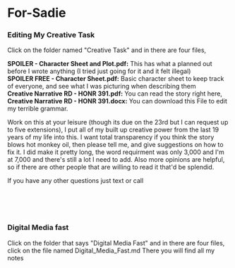 # For-Sadie

  
### Editing My Creative Task 
Click on the folder named "Creative Task" and in there are four files, <br>

<b u>SPOILER - Character Sheet and Plot.pdf:</b>    This has what a planned out before I wrote anything (I tried just going for it and it felt illegal) <br>
<b u>SPOILER FREE - Character Sheet.pdf:</b>        Basic character sheet to keep track of everyone, and see what I was picturing when describing them <br>
<b u>Creative Narrative RD - HONR 391.pdf:</b>      You can read the story right here, <br>
<b u>Creative Narrative RD - HONR 391.docx:</b>     You can download this File to edit my terrible grammar. 

Work on this at your leisure (though its due on the 23rd but I can request up to five extensions), I put all of my built up creative power from the 
last 19 years of my life into this. I want total transparency if you think the story blows hot monkey oil, then please tell me, and give suggestions on how to fix it.
I did make it pretty long, the word requirment was only 3,000 and I'm at 7,000 and there's still a lot I need to add. Also more opinions are helpful, so if there are 
other people that are willing to read it that'd be splendid.

If you have any other questions just text or call 

<br>
<br>
<br>
  
### Digital Media fast 
Click on the folder that says "Digital Media Fast" and in there are four files, click on the file named Digital_Media_Fast.md
There you will find all my notes 

